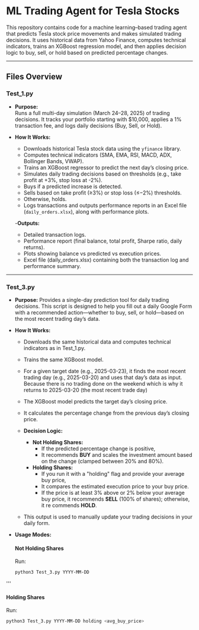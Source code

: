 # ML Trading Agent for Tesla Stocks

This repository contains code for a machine learning–based trading agent that predicts Tesla stock price movements and makes simulated trading decisions. It uses historical data from Yahoo Finance, computes technical indicators, trains an XGBoost regression model, and then applies decision logic to buy, sell, or hold based on predicted percentage changes.

---

## Files Overview

### Test_1.py

- **Purpose:**  
  Runs a full multi-day simulation (March 24–28, 2025) of trading decisions. It tracks your portfolio starting with \$10,000, applies a 1% transaction fee, and logs daily decisions (Buy, Sell, or Hold).

- **How It Works:**  
  - Downloads historical Tesla stock data using the `yfinance` library.
  - Computes technical indicators (SMA, EMA, RSI, MACD, ADX, Bollinger Bands, VWAP).
  - Trains an XGBoost regressor to predict the next day’s closing price.
  - Simulates daily trading decisions based on thresholds (e.g., take profit at +3%, stop loss at -2%).
  - Buys if a predicted increase is detected.
  - Sells based on take profit (≥3%) or stop loss (≤−2%) thresholds.
  - Otherwise, holds.
  - Logs transactions and outputs performance reports in an Excel file (`daily_orders.xlsx`), along with performance plots.
 
  -**Outputs:**
     - Detailed transaction logs.
     - Performance report (final balance, total profit, Sharpe ratio, daily returns).
     - Plots showing balance vs predicted vs execution prices.
     - Excel file (daily_orders.xlsx) containing both the transaction log and performance summary.

---

### Test_3.py

- **Purpose:**
 Provides a single-day prediction tool for daily trading decisions. This script is designed to help you fill out a daily Google Form with a recommended action—whether to buy, sell, or hold—based on the most recent trading day’s data.

- **How It Works:**
  - Downloads the same historical data and computes technical indicators as in Test_1.py.
  - Trains the same XGBoost model.
  - For a given target date (e.g., 2025-03-23), it finds the most recent trading day (e.g., 2025-03-20) and uses that day’s data as input. Because there is no trading done on the weekend which is why it returns to 2025-03-20 (the most recent trade day)
  - The XGBoost model predicts the target day’s closing price.
  - It calculates the percentage change from the previous day’s closing price.
  
  
  - **Decision Logic:**
    - **Not Holding Shares:**
      - If the predicted percentage change is positive,
      - It recommends **BUY** and scales the investment amount based on the change (clamped between 20% and 80%).
    - **Holding Shares:**
      -  If you run it with a "holding" flag and provide your average buy price,
      - It compares the estimated execution price to your buy price.
      - If the price is at least 3% above or 2% below your average buy price, it recommends **SELL** (100% of shares); otherwise, it re  commends **HOLD**.
  - This output is used to manually update your trading decisions in your daily form.

- **Usage Modes:**

  #### Not Holding Shares
  Run:
  ```bash
  python3 Test_3.py YYYY-MM-DD
'''
  #### Holding Shares
  Run:
  ```bash
 python3 Test_3.py YYYY-MM-DD holding <avg_buy_price>

```

